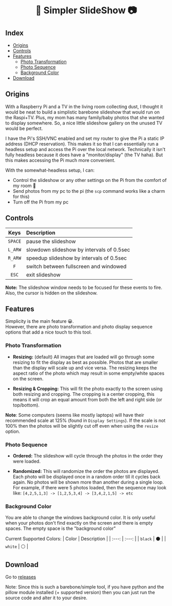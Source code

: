 <div align="center">
<h1>📸 Simpler SlideShow 📷</h1>
</div>

## Index
- [Origins](#origins)
- [Controls](#controls)
- [Features](#features)
	- [Photo Transformation](#photo-transformation)
	- [Photo Sequence](#photo-sequence)
	- [Background Color](#background-color)
- [Download](#download)

## Origins
With a Raspberry Pi and a TV in the living room collecting dust, I thought it would be neat to build a simplistic barebone slideshow that would run on the Raspi+TV. Plus, my mom has many family/baby photos that she wanted to display somewhere. So, a nice little slideshow gallery on the unused TV would be perfect.

I have the Pi's SSH/VNC enabled and set my router to give the Pi a static IP address (DHCP reservation). This makes it so that I can essentially run a headless setup and access the Pi over the local network. Technically it isn't fully headless because it does have a "monitor/display" (the TV haha). But this makes accessing the Pi much more convenient.

With the somewhat-headless setup, I can:
- Control the slideshow or any other settings on the Pi from the comfort of my room 🙂
- Send photos from my pc to the pi (the `scp` command works like a charm for this)
- Turn off the Pi from my pc

## Controls
| Keys | Description |
| :---: | :--- |
| `SPACE` | pause the slideshow|
| `L_ARW` | slowdown slideshow by intervals of 0.5sec |
| `R_ARW` | speedup slideshow by intervals of 0.5sec  |
| `F` | switch between fullscreen and windowed |
| `ESC` | exit slideshow |

**Note:** The slideshow window needs to be focused for these events to fire. Also, the cursor is hidden on the slideshow.

## Features

Simplicity is the main feature 😀.<br>
However, there are photo transformation and photo display sequence options that add a nice touch to this tool.

### Photo Transformation

- **Resizing:** (default) All images that are loaded will go through some resizing to fit the display as best as possible. Photos that are smaller than the display will scale up and vice versa. The resizing keeps the aspect ratio of the photo which may result in some empty/white spaces on the screen.

- **Resizing & Cropping:** This will fit the photo exactly to the screen using both resizing and cropping. The cropping is a center cropping, this means it will crop an equal amount from both the left and right side (or top/bottom). 

**Note**: Some computers (seems like mostly laptops) will have their recommended scale at 125% (found in `Display Settings`). If the scale is not 100% then the photos will be slightly cut off even when using the `resize` option.

### Photo Sequence

- **Ordered:** The slideshow will cycle through the photos in the order they were loaded.

- **Randomized:** This will randomize the order the photos are displayed. Each photo will be displayed once in a random order till it cycles back again. No photos will be shown more than another during a single loop. For example, if there were 5 photos loaded, then the sequence may look like: `[4,2,5,1,3] -> [1,2,5,3,4] -> [3,4,2,1,5] -> etc`

### Background Color

You are able to change the windows background color. It is only useful when your photos don't find exactly on the screen and there is empty spaces. The empty space is the "background color"

Current Supported Colors:
| Color | Description |
| :---: | :---: |
| `black` | ⚫ |
| `white` | ⚪ |

## Download
Go to [releases](https://github.com/AnthonyN3/simpler-slideshow/releases)

Note: Since this is such a barebone/simple tool, if you have python and the pillow module installed (+ supported version)
then you can just run the source code and alter it to your desire.
